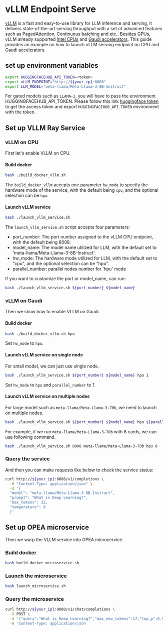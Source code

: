 # vLLM Endpoint Serve

[vLLM](https://github.com/vllm-project/vllm) is a fast and easy-to-use library for LLM inference and serving, it delivers state-of-the-art serving throughput with a set of advanced features such as PagedAttention, Continuous batching and etc.. Besides GPUs, vLLM already supported [Intel CPUs](https://www.intel.com/content/www/us/en/products/overview.html) and [Gaudi accelerators](https://habana.ai/products). This guide provides an example on how to launch vLLM serving endpoint on CPU and Gaudi accelerators.

## set up environment variables
```bash
export HUGGINGFACEHUB_API_TOKEN=<token>
export vLLM_ENDPOINT="http://${your_ip}:8008"
export LLM_MODEL="meta-llama/Meta-Llama-3-8B-Instruct"
```
For gated models such as `LLAMA-2`, you will have to pass the environment HUGGINGFACEHUB_API_TOKEN. Please follow this link [huggingface token](https://huggingface.co/docs/hub/security-tokens) to get the access token and export `HUGGINGFACEHUB_API_TOKEN` environment with the token.

## Set up VLLM Ray Service
### vLLM on CPU

First let's enable VLLM on CPU.

#### Build docker

```bash
bash ./build_docker_vllm.sh
```

The `build_docker_vllm` accepts one parameter `hw_mode` to specify the hardware mode of the service, with the default being `cpu`, and the optional selection can be `hpu`.

#### Launch vLLM service

```bash
bash ./launch_vllm_service.sh
```

The `launch_vllm_service.sh` script accepts four parameters:

- port_number: The port number assigned to the vLLM CPU endpoint, with the default being 8008.
- model_name: The model name utilized for LLM, with the default set to 'meta-llama/Meta-Llama-3-8B-Instruct'.
- hw_mode: The hardware mode utilized for LLM, with the default set to "cpu", and the optional selection can be "hpu".
- parallel_number: parallel nodes number for 'hpu' mode

If you want to customize the port or model_name, can run:

```bash
bash ./launch_vllm_service.sh ${port_number} ${model_name}
```

### vLLM on Gaudi

Then we show how to enable VLLM on Gaudi.

#### Build docker

```bash
bash ./build_docker_vllm.sh hpu
```

Set `hw_mode` to `hpu`.

#### Launch vLLM service on single node

For small model, we can just use single node.

```bash
bash ./launch_vllm_service.sh ${port_number} ${model_name} hpu 1
```

Set `hw_mode` to `hpu` and `parallel_number` to 1.

#### Launch vLLM service on multiple nodes

For large model such as `meta-llama/Meta-Llama-3-70b`, we need to launch on multiple nodes.

```bash
bash ./launch_vllm_service.sh ${port_number} ${model_name} hpu ${parallel_number}
```

For example, if we run `meta-llama/Meta-Llama-3-70b` with 8 cards, we can use following command.

```bash
bash ./launch_vllm_service.sh 8008 meta-llama/Meta-Llama-3-70b hpu 8
```

### Query the service

And then you can make requests like below to check the service status:

```bash
curl http://${your_ip}:8008/v1/completions \
  -H "Content-Type: application/json" \
  -d '{
  "model": "meta-llama/Meta-Llama-3-8B-Instruct",
  "prompt": "What is Deep Learning?",
  "max_tokens": 32,
  "temperature": 0
  }'
```
## Set up OPEA microservice

Then we warp the VLLM service into OPEA microcervice.

### Build docker

```bash
bash build_docker_microservice.sh 
```

### Launch the microservice

```bash
bash launch_microservice.sh 
```

### Query the microservice

```bash
curl http://${your_ip}:9000/v1/chat/completions \
  -X POST \
  -d '{"query":"What is Deep Learning?","max_new_tokens":17,"top_p":0.95,"temperature":0.01,"streaming":false}' \
  -H 'Content-Type: application/json
```
